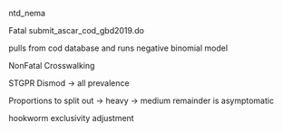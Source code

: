 ntd_nema

Fatal 
submit_ascar_cod_gbd2019.do

pulls from cod database and runs negative binomial model

NonFatal
Crosswalking

STGPR
Dismod 
-> all prevalence
 
Proportions to split out
-> heavy
-> medium
remainder is asymptomatic

hookworm exclusivity adjustment
